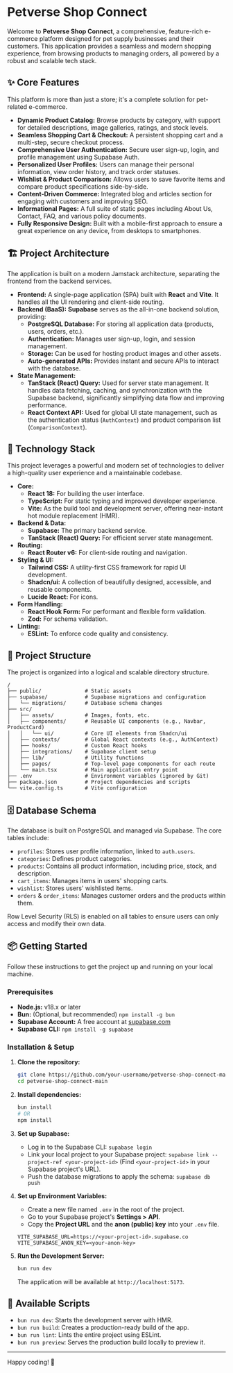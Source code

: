 # Petverse Shop Connect

Welcome to **Petverse Shop Connect**, a comprehensive, feature-rich e-commerce platform designed for pet supply businesses and their customers. This application provides a seamless and modern shopping experience, from browsing products to managing orders, all powered by a robust and scalable tech stack.

## ✨ Core Features

This platform is more than just a store; it's a complete solution for pet-related e-commerce.

*   **Dynamic Product Catalog:** Browse products by category, with support for detailed descriptions, image galleries, ratings, and stock levels.
*   **Seamless Shopping Cart & Checkout:** A persistent shopping cart and a multi-step, secure checkout process.
*   **Comprehensive User Authentication:** Secure user sign-up, login, and profile management using Supabase Auth.
*   **Personalized User Profiles:** Users can manage their personal information, view order history, and track order statuses.
*   **Wishlist & Product Comparison:** Allows users to save favorite items and compare product specifications side-by-side.
*   **Content-Driven Commerce:** Integrated blog and articles section for engaging with customers and improving SEO.
*   **Informational Pages:** A full suite of static pages including About Us, Contact, FAQ, and various policy documents.
*   **Fully Responsive Design:** Built with a mobile-first approach to ensure a great experience on any device, from desktops to smartphones.

## 🏗️ Project Architecture

The application is built on a modern Jamstack architecture, separating the frontend from the backend services.

*   **Frontend:** A single-page application (SPA) built with **React** and **Vite**. It handles all the UI rendering and client-side routing.
*   **Backend (BaaS):** **Supabase** serves as the all-in-one backend solution, providing:
    *   **PostgreSQL Database:** For storing all application data (products, users, orders, etc.).
    *   **Authentication:** Manages user sign-up, login, and session management.
    *   **Storage:** Can be used for hosting product images and other assets.
    *   **Auto-generated APIs:** Provides instant and secure APIs to interact with the database.
*   **State Management:**
    *   **TanStack (React) Query:** Used for server state management. It handles data fetching, caching, and synchronization with the Supabase backend, significantly simplifying data flow and improving performance.
    *   **React Context API:** Used for global UI state management, such as the authentication status (`AuthContext`) and product comparison list (`ComparisonContext`).

## 🚀 Technology Stack

This project leverages a powerful and modern set of technologies to deliver a high-quality user experience and a maintainable codebase.

*   **Core:**
    *   **React 18:** For building the user interface.
    *   **TypeScript:** For static typing and improved developer experience.
    *   **Vite:** As the build tool and development server, offering near-instant hot module replacement (HMR).
*   **Backend & Data:**
    *   **Supabase:** The primary backend service.
    *   **TanStack (React) Query:** For efficient server state management.
*   **Routing:**
    *   **React Router v6:** For client-side routing and navigation.
*   **Styling & UI:**
    *   **Tailwind CSS:** A utility-first CSS framework for rapid UI development.
    *   **Shadcn/ui:** A collection of beautifully designed, accessible, and reusable components.
    *   **Lucide React:** For icons.
*   **Form Handling:**
    *   **React Hook Form:** For performant and flexible form validation.
    *   **Zod:** For schema validation.
*   **Linting:**
    *   **ESLint:** To enforce code quality and consistency.

## 📂 Project Structure

The project is organized into a logical and scalable directory structure.

```
/
├── public/              # Static assets
├── supabase/            # Supabase migrations and configuration
│   └── migrations/      # Database schema changes
├── src/
│   ├── assets/          # Images, fonts, etc.
│   ├── components/      # Reusable UI components (e.g., Navbar, ProductCard)
│   │   └── ui/          # Core UI elements from Shadcn/ui
│   ├── contexts/        # Global React contexts (e.g., AuthContext)
│   ├── hooks/           # Custom React hooks
│   ├── integrations/    # Supabase client setup
│   ├── lib/             # Utility functions
│   ├── pages/           # Top-level page components for each route
│   └── main.tsx         # Main application entry point
├── .env                 # Environment variables (ignored by Git)
├── package.json         # Project dependencies and scripts
└── vite.config.ts       # Vite configuration
```

## 🗄️ Database Schema

The database is built on PostgreSQL and managed via Supabase. The core tables include:

*   `profiles`: Stores user profile information, linked to `auth.users`.
*   `categories`: Defines product categories.
*   `products`: Contains all product information, including price, stock, and description.
*   `cart_items`: Manages items in users' shopping carts.
*   `wishlist`: Stores users' wishlisted items.
*   `orders` & `order_items`: Manages customer orders and the products within them.

Row Level Security (RLS) is enabled on all tables to ensure users can only access and modify their own data.

## 📦 Getting Started

Follow these instructions to get the project up and running on your local machine.

### Prerequisites

*   **Node.js:** v18.x or later
*   **Bun:** (Optional, but recommended) `npm install -g bun`
*   **Supabase Account:** A free account at [supabase.com](https://supabase.com)
*   **Supabase CLI:** `npm install -g supabase`

### Installation & Setup

1.  **Clone the repository:**
    ```bash
    git clone https://github.com/your-username/petverse-shop-connect-main.git
    cd petverse-shop-connect-main
    ```

2.  **Install dependencies:**
    ```bash
    bun install
    # OR
    npm install
    ```

3.  **Set up Supabase:**
    *   Log in to the Supabase CLI: `supabase login`
    *   Link your local project to your Supabase project: `supabase link --project-ref <your-project-id>` (Find `<your-project-id>` in your Supabase project's URL).
    *   Push the database migrations to apply the schema: `supabase db push`

4.  **Set up Environment Variables:**
    *   Create a new file named `.env` in the root of the project.
    *   Go to your Supabase project's **Settings > API**.
    *   Copy the **Project URL** and the **anon (public) key** into your `.env` file.

    ```env
    VITE_SUPABASE_URL=https://<your-project-id>.supabase.co
    VITE_SUPABASE_ANON_KEY=<your-anon-key>
    ```

5.  **Run the Development Server:**
    ```bash
    bun run dev
    ```
    The application will be available at `http://localhost:5173`.

## 📜 Available Scripts

*   `bun run dev`: Starts the development server with HMR.
*   `bun run build`: Creates a production-ready build of the app.
*   `bun run lint`: Lints the entire project using ESLint.
*   `bun run preview`: Serves the production build locally to preview it.

---

Happy coding! 🐾